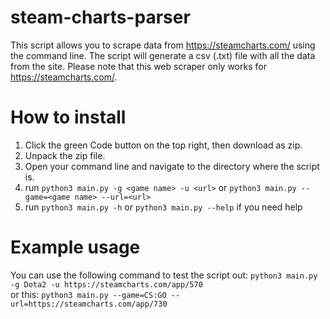 # steam-charts-parser

This script allows you to scrape data from https://steamcharts.com/ using the command line. The script will generate a csv (.txt) file with all the data from the site. 
Please note that this web scraper only works for https://steamcharts.com/.

# How to install

1. Click the green Code button on the top right, then download as zip.
2. Unpack the zip file.
3. Open your command line and navigate to the directory where the script is.
4. run `python3 main.py -g <game name> -u <url>` or `python3 main.py --game=<game name> --url=<url>`
5. run `python3 main.py -h` or `python3 main.py --help` if you need help

# Example usage

You can use the following command to test the script out: `python3 main.py -g Dota2 -u https://steamcharts.com/app/570` <br>
or this: `python3 main.py --game=CS:GO --url=https://steamcharts.com/app/730`

